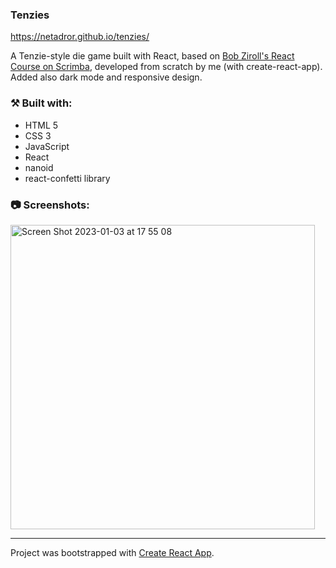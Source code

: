 ### Tenzies
https://netadror.github.io/tenzies/

A Tenzie-style die game built with React, based on [Bob Ziroll's React Course on Scrimba](https://scrimba.com/learn/frontend/), developed from scratch by me (with create-react-app). Added also dark mode and responsive design.

### ⚒️ Built with:
- HTML 5
- CSS 3
- JavaScript
- React
- nanoid
- react-confetti library

### 📷 Screenshots:
<img width="487" alt="Screen Shot 2023-01-03 at 17 55 08" src="https://user-images.githubusercontent.com/118823025/210394124-35d7f021-cb1b-4797-b25c-13a0416b5ac9.png">

----------
Project was bootstrapped with [Create React App](https://github.com/facebook/create-react-app).
